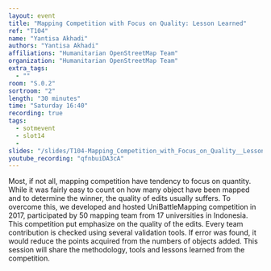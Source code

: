 ```yaml
---
layout: event
title: "Mapping Competition with Focus on Quality: Lesson Learned"
ref: "T104"
name: "Yantisa Akhadi"
authors: "Yantisa Akhadi"
affiliations: "Humanitarian OpenStreetMap Team"
organization: "Humanitarian OpenStreetMap Team"
extra_tags:
  - ""
room: "S.0.2"
sortroom: "2"
length: "30 minutes"
time: "Saturday 16:40"
recording: true
tags:
  - sotmevent
  - slot14
  - 
slides: "/slides/T104-Mapping_Competition_with_Focus_on_Quality__Lesson_Learned.pdf"
youtube_recording: "qfnbuiDA3cA"
---
```

Most, if not all, mapping competition have tendency to focus on quantity. While it was fairly easy to count on how many object have been mapped and to determine the winner, the quality of edits usually suffers. To overcome this, we developed and hosted UniBattleMapping competition in 2017, participated by 50 mapping team from 17 universities in Indonesia. This competition put emphasize on the quality of the edits. Every team contribution is checked using several validation tools. If error was found, it would reduce the points acquired from the numbers of objects added. This session will share the methodology, tools and lessons learned from the competition.  